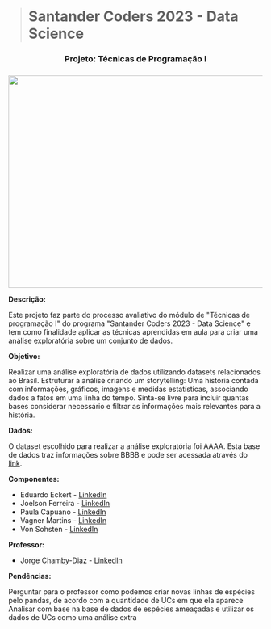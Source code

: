 >  # Santander Coders 2023 - Data Science

 

<center><h3>Projeto: Técnicas de Programação I<h3></center>



<p align="center">
  <img width="720" height="420" src="https://i0.wp.com/jornal.usp.br/wp-content/uploads/2019/09/20190920_00_biodiversidade3.jpg?fit=800%2C420&ssl=1">
</p>


**Descrição:**<br>

Este projeto faz parte do processo avaliativo do módulo de "Técnicas de programação I" do programa "Santander Coders 2023 - Data Science" e tem como finalidade aplicar as técnicas aprendidas em aula para criar uma análise exploratória sobre um conjunto de dados.

  

**Objetivo:**<br>

Realizar uma análise exploratória de dados utilizando datasets relacionados ao Brasil. Estruturar a análise criando um storytelling: Uma história contada com informações, gráficos, imagens e medidas estatísticas, associando dados a fatos em uma linha do tempo. Sinta-se livre para incluir quantas bases considerar necessário e filtrar as informações mais relevantes para a história.

  

**Dados:**<br>

O dataset escolhido para realizar a análise exploratória foi AAAA. Esta base de dados traz informações sobre BBBB e pode ser acessada através do [link](https://dados.gov.br/dados/conjuntos-dados/monitoramento-da-biodiversidade-em-unidades-de-conservacao-federais).


**Componentes:**<br>

- Eduardo Eckert - [LinkedIn](https://www.linkedin.com/in/eduardo-eckert/)
- Joelson Ferreira - [LinkedIn](https://www.linkedin.com/in/joelsons/)
- Paula Capuano - [LinkedIn](https://www.linkedin.com/in/paulacapuano/)
- Vagner Martins - [LinkedIn](https://www.linkedin.com/in/vagner-martins/)
- Von Sohsten - [LinkedIn](https://www.linkedin.com/in/joelsons/)

  
**Professor:**<br>
- Jorge Chamby-Diaz - [LinkedIn](https://www.linkedin.com/in/jchambyd/)

    
**Pendências:**<br>

Perguntar para o professor como podemos criar novas linhas de espécies pelo pandas, de acordo com a quantidade de UCs em que ela aparece
Analisar com base na base de dados de espécies ameaçadas e utilizar os dados de UCs como uma análise extra

